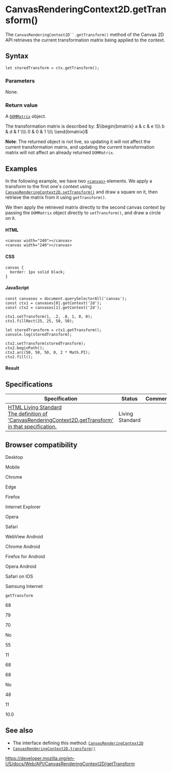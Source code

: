 # CanvasRenderingContext2D.getTransform()

The ` CanvasRenderingContext2D``.getTransform() ` method of the Canvas 2D API retrieves the current transformation matrix being applied to the context.

## Syntax

    let storedTransform = ctx.getTransform();

### Parameters

None.

### Return value

A [`DOMMatrix`](../dommatrix) object.

The transformation matrix is described by: $\\begin{bmatrix}
a & c & e \\\\
b & d & f \\\\
0 & 0 & 1 \\\\
\\end{bmatrix}$

**Note**: The returned object is not live, so updating it will not affect the current transformation matrix, and updating the current transformation matrix will not affect an already returned `DOMMatrix`.

## Examples

In the following example, we have two [`<canvas>`](https://developer.mozilla.org/en-US/docs/Web/HTML/Element/canvas) elements. We apply a transform to the first one's context using [`CanvasRenderingContext2D.setTransform()`](settransform) and draw a square on it, then retrieve the matrix from it using `getTransform()`.

We then apply the retrieved matrix directly to the second canvas context by passing the `DOMMatrix` object directly to `setTransform()`, and draw a circle on it.

#### HTML

    <canvas width="240"></canvas>
    <canvas width="240"></canvas>

#### CSS

    canvas {
      border: 1px solid black;
    }

#### JavaScript

    const canvases = document.querySelectorAll('canvas');
    const ctx1 = canvases[0].getContext('2d');
    const ctx2 = canvases[1].getContext('2d');

    ctx1.setTransform(1, .2, .8, 1, 0, 0);
    ctx1.fillRect(25, 25, 50, 50);

    let storedTransform = ctx1.getTransform();
    console.log(storedTransform);

    ctx2.setTransform(storedTransform);
    ctx2.beginPath();
    ctx2.arc(50, 50, 50, 0, 2 * Math.PI);
    ctx2.fill();

#### Result

## Specifications

<table><thead><tr class="header"><th>Specification</th><th>Status</th><th>Comment</th></tr></thead><tbody><tr class="odd"><td><a href="https://html.spec.whatwg.org/multipage/scripting.html#dom-context-2d-gettransform">HTML Living Standard<br />
<span class="small">The definition of 'CanvasRenderingContext2D.getTransform' in that specification.</span></a></td><td><span class="spec-living">Living Standard</span></td><td></td></tr></tbody></table>

## Browser compatibility

Desktop

Mobile

Chrome

Edge

Firefox

Internet Explorer

Opera

Safari

WebView Android

Chrome Android

Firefox for Android

Opera Android

Safari on IOS

Samsung Internet

`getTransform`

68

79

70

No

55

11

68

68

No

48

11

10.0

## See also

- The interface defining this method: [`CanvasRenderingContext2D`](../canvasrenderingcontext2d)
- [`CanvasRenderingContext2D.transform()`](transform)

<a href="https://developer.mozilla.org/en-US/docs/Web/API/CanvasRenderingContext2D/getTransform" class="_attribution-link">https://developer.mozilla.org/en-US/docs/Web/API/CanvasRenderingContext2D/getTransform</a>
